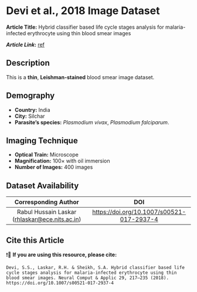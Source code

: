 # **Devi et al., 2018 Image Dataset**  
**Article Title:** Hybrid classifier based life cycle stages analysis for malaria-infected erythrocyte using thin blood smear images

**_Article Link_:** [ref](https://link.springer.com/article/10.1007/s00521-017-2937-4)


## **Description**
This is a **thin**, **Leishman-stained** blood smear image dataset. 


## **Demography**
+ **Country:** India
+ **City:** Silchar
+ **Parasite’s species:** _Plasmodium vivax_, _Plasmodium falciparum_.


## **Imaging Technique**
+ **Optical Train:** Microscope
+ **Magnification:** 100× with oil immersion
+ **Number of Images:** 400 images

## **Dataset Availability**
|**Corresponding Author**|**DOI**|
|:---:|:---:|
| Rabul Hussain Laskar (rhlaskar@ece.nits.ac.in)|https://doi.org/10.1007/s00521-017-2937-4|


## **Cite this Article**
❗🛑 **If you are using this resource, please cite:** 
```
Devi, S.S., Laskar, R.H. & Sheikh, S.A. Hybrid classifier based life cycle stages analysis for malaria-infected erythrocyte using thin blood smear images. Neural Comput & Applic 29, 217–235 (2018). https://doi.org/10.1007/s00521-017-2937-4
```
